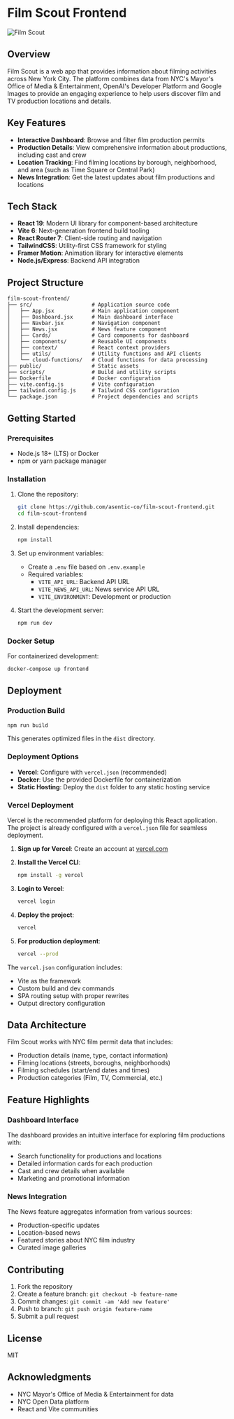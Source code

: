 # Film Scout Frontend

![Film Scout](/screenshot.png)

## Overview

Film Scout is a web app that provides information about filming activities across New York City. The platform combines data from NYC's Mayor's Office of Media & Entertainment, OpenAI's Developer Platform and Google Images to provide an engaging experience to help users discover film and TV production locations and details.

## Key Features

- **Interactive Dashboard**: Browse and filter film production permits
- **Production Details**: View comprehensive information about productions, including cast and crew
- **Location Tracking**: Find filming locations by borough, neighborhood, and area (such as Time Square or Central Park)
- **News Integration**: Get the latest updates about film productions and locations

## Tech Stack

- **React 19**: Modern UI library for component-based architecture
- **Vite 6**: Next-generation frontend build tooling
- **React Router 7**: Client-side routing and navigation
- **TailwindCSS**: Utility-first CSS framework for styling
- **Framer Motion**: Animation library for interactive elements
- **Node.js/Express**: Backend API integration

## Project Structure

```
film-scout-frontend/
├── src/                   # Application source code
│   ├── App.jsx            # Main application component
│   ├── Dashboard.jsx      # Main dashboard interface
│   ├── Navbar.jsx         # Navigation component
│   ├── News.jsx           # News feature component
│   ├── Cards/             # Card components for dashboard
│   ├── components/        # Reusable UI components
│   ├── context/           # React context providers
│   ├── utils/             # Utility functions and API clients
│   └── cloud-functions/   # Cloud functions for data processing
├── public/                # Static assets
├── scripts/               # Build and utility scripts
├── Dockerfile             # Docker configuration
├── vite.config.js         # Vite configuration
├── tailwind.config.js     # Tailwind CSS configuration
└── package.json           # Project dependencies and scripts
```

## Getting Started

### Prerequisites

- Node.js 18+ (LTS) or Docker
- npm or yarn package manager

### Installation

1. Clone the repository:
   ```bash
   git clone https://github.com/asentic-co/film-scout-frontend.git
   cd film-scout-frontend
   ```

2. Install dependencies:
   ```bash
   npm install
   ```

3. Set up environment variables:
   - Create a `.env` file based on `.env.example`
   - Required variables:
     - `VITE_API_URL`: Backend API URL
     - `VITE_NEWS_API_URL`: News service API URL
     - `VITE_ENVIRONMENT`: Development or production

4. Start the development server:
   ```bash
   npm run dev
   ```

### Docker Setup

For containerized development:

```bash
docker-compose up frontend
```

## Deployment

### Production Build

```bash
npm run build
```

This generates optimized files in the `dist` directory.

### Deployment Options

- **Vercel**: Configure with `vercel.json` (recommended)
- **Docker**: Use the provided Dockerfile for containerization
- **Static Hosting**: Deploy the `dist` folder to any static hosting service

### Vercel Deployment

Vercel is the recommended platform for deploying this React application. The project is already configured with a `vercel.json` file for seamless deployment.

1. **Sign up for Vercel**: Create an account at [vercel.com](https://vercel.com)

2. **Install the Vercel CLI**:
   ```bash
   npm install -g vercel
   ```

3. **Login to Vercel**:
   ```bash
   vercel login
   ```

4. **Deploy the project**:
   ```bash
   vercel
   ```

5. **For production deployment**:
   ```bash
   vercel --prod
   ```

The `vercel.json` configuration includes:
- Vite as the framework
- Custom build and dev commands
- SPA routing setup with proper rewrites
- Output directory configuration

## Data Architecture

Film Scout works with NYC film permit data that includes:

- Production details (name, type, contact information)
- Filming locations (streets, boroughs, neighborhoods)
- Filming schedules (start/end dates and times)
- Production categories (Film, TV, Commercial, etc.)

## Feature Highlights

### Dashboard Interface

The dashboard provides an intuitive interface for exploring film productions with:

- Search functionality for productions and locations
- Detailed information cards for each production
- Cast and crew details when available
- Marketing and promotional information

### News Integration

The News feature aggregates information from various sources:

- Production-specific updates
- Location-based news
- Featured stories about NYC film industry
- Curated image galleries

## Contributing

1. Fork the repository
2. Create a feature branch: `git checkout -b feature-name`
3. Commit changes: `git commit -am 'Add new feature'`
4. Push to branch: `git push origin feature-name`
5. Submit a pull request

## License

MIT

## Acknowledgments

- NYC Mayor's Office of Media & Entertainment for data
- NYC Open Data platform
- React and Vite communities